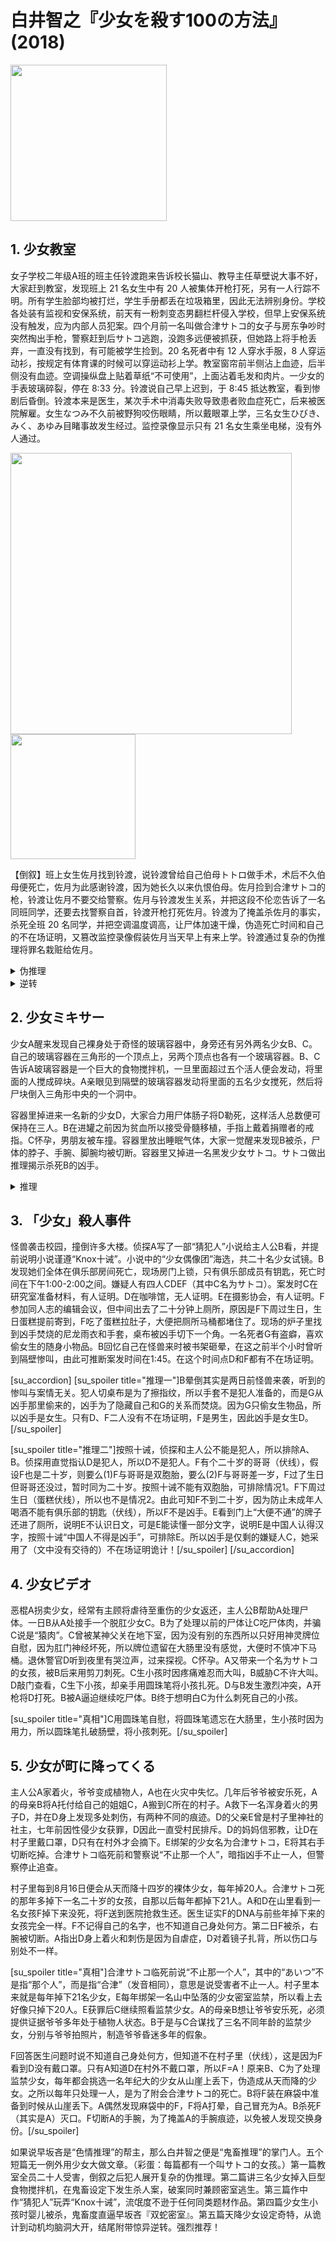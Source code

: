 # 白井智之『少女を殺す100の方法』(2018)

<img src=images/2018_cover.jpg width=250/>

## 1. 少女教室

女子学校二年级A班的班主任铃渡跑来告诉校长猫山、教导主任草壁说大事不好，大家赶到教室，发现班上 21 名女生中有 20 人被集体开枪打死，另有一人行踪不明。所有学生脸部均被打烂，学生手册都丢在垃圾箱里，因此无法辨别身份。学校各处装有监视和安保系统，前天有一粉刺变态男翻栏杆侵入学校，但早上安保系统没有触发，应为内部人员犯案。四个月前一名叫做合津サトコ的女子与房东争吵时突然掏出手枪，警察赶到后サトコ逃跑，没跑多远便被抓获，但她路上将手枪丢弃，一直没有找到，有可能被学生捡到。20 名死者中有 12 人穿水手服，8 人穿运动衫，按规定有体育课的时候可以穿运动衫上学。教室窗帘前半侧沾上血迹，后半侧没有血迹。空调操纵盘上贴着草纸“不可使用”，上面沾着毛发和肉片。一少女的手表玻璃碎裂，停在 8:33 分。铃渡说自己早上迟到，于 8:45 抵达教室，看到惨剧后昏倒。铃渡本来是医生，某次手术中消毒失败导致患者败血症死亡，后来被医院解雇。女生なつみ不久前被野狗咬伤眼睛，所以戴眼罩上学，三名女生ひびき、みく、あゆみ目睹事故发生经过。监控录像显示只有 21 名女生乘坐电梯，没有外人通过。

<img src=images/2018_seating.jpg width=450/>
<img src=images/2018_arrivals.jpg width=200/>

【倒叙】班上女生佐月找到铃渡，说铃渡曾给自己伯母トトロ做手术，术后不久伯母便死亡，佐月为此感谢铃渡，因为她长久以来仇恨伯母。佐月捡到合津サトコ的枪，铃渡让佐月不要交给警察。佐月与铃渡发生关系，并把这段不伦恋告诉了一名同班同学，还要去找警察自首，铃渡开枪打死佐月。铃渡为了掩盖杀佐月的事实，杀死全班 20 名同学，并把空调温度调高，让尸体加速干燥，伪造死亡时间和自己的不在场证明，又篡改监控录像假装佐月当天早上有来上学。铃渡通过复杂的伪推理将罪名栽赃给佐月。

<details><summary>伪推理</summary>
窗帘前半部有血迹，但是后半部没有，说明窗帘拉了一半，因为有人遮挡换衣服不想外面的变态偷窥。录像显示班上 21 人来学校时有 13 名身着水手服，8 人身着运动衫，现场 12 人身着水手服，8人身着运动衫。表面看上去有一名水手服女生失踪，但考虑到换衣服的事实，有一名死亡女生从水手服换成运动衫，凶手上学时身着运动衫，逃跑时换成水手服。穿着运动服来学校的人有佐月、あゆみ、ゆい、ひびき、まお、みく、ちか、ななみ八个人。

戴眼罩的なつみ死在现场不是犯人。犯人开枪打中なつみ的腿，而没有摘下なつみ的眼罩隐藏她的身份，说明凶手不知道なつみ眼部被狗咬伤，误以为伤口在腿上，由此可以排除なつみ被狗咬时路过的三人ひびき、みく、あゆみ，以及なつみ的双胞胎妹妹ななみ。凶手为了不让学生身份得以确定，把学生手册丢到了垃圾桶里，说明凶手不知道从今年起学生手册不再印学生名字，由此可排除春季转校生まお。尸体集中在教室后部，说明凶手在前面开枪，由此可排除最后一排的ゆい、ちか。由排除法可知凶手为第一排的佐月。

<img src=images/2018_elimination.jpg width=450/>
</details>

<details><summary>逆转</summary>
猫山引咎辞职后给铃渡打电话。监控中的あゆみ没有拄拐杖，说明有人掉换监控。空调操纵盘上的草纸上有毛发和肉片，却没有血痕，说明凶手开枪后过了一段时间才搬起尸体用头撞击操作盘，血已经凝固。佐月和医院的外科部长有私情，利用他杀死伯母。佐月仇恨班上其他同学，利用铃渡大屠杀。
</details>

## 2. 少女ミキサー

少女A醒来发现自己裸身处于奇怪的玻璃容器中，身旁还有另外两名少女B、C。自己的玻璃容器在三角形的一个顶点上，另两个顶点也各有一个玻璃容器。B、C告诉A玻璃容器是一个巨大的食物搅拌机，一旦里面超过五个活人便会发动，将里面的人搅成碎块。A亲眼见到隔壁的玻璃容器发动将里面的五名少女搅死，然后将尸块倒入三角形中央的一个洞中。

容器里掉进来一名新的少女D，大家合力用尸体肠子将D勒死，这样活人总数便可保持在三人。B在进罐之前因为贫血所以接受骨髓移植，手指上戴着捐赠者的戒指。C怀孕，男朋友被车撞。容器里放出睡眠气体，大家一觉醒来发现B被杀，尸体的脖子、手腕、脚腕均被切断。容器里又掉进一名黑发少女サトコ。サトコ做出推理揭示杀死B的凶手。

<details><summary>推理</summary>
尸体脖子肩膀附近没有大量血迹，说明凶手将尸体举到刀刃处，头下脚上切断脖子让血流尽。C腿有伤行动不便，不是凶手。凶手是A，因为A练过无装备潜水，所以可以很长时间憋气，没有吸进睡眠气体。B接受骨髓移植，DNA能匹配是因为B有一个双胞胎妹妹，也即D。A将D分尸是因为找到了脱身方法，但必须集齐五人让搅拌机发动。A将D分尸冒充B，断头是为了掩盖脖子上的勒痕，真正的B没有死，还埋在尸体堆里。サトコ刚做完推理容器便又掉进一名少女，这样容器里共有A、B、C、サトコ、新来少女合计五人，机器发动。A因为绑在中间的柱子上所以免于一死，等容器倾斜时顺着柱子爬出容器，进入中央洞中。
</details>

## 3. 「少女」殺人事件

怪兽袭击校园，撞倒许多大楼。侦探A写了一部“猜犯人”小说给主人公B看，并提前说明小说谨遵“Knox十诫”。小说中的“少女偶像团”海选，共二十名少女试镜。B发现她们全体在俱乐部房间死亡，现场房门上锁，只有俱乐部成员有钥匙，死亡时间在下午1:00-2:00之间。嫌疑人有四人CDEF（其中C名为サトコ）。案发时C在研究室准备材料，有人证明。D在咖啡馆，无人证明。E在摄影协会，有人证明。F参加同人志的编辑会议，但中间出去了二十分钟上厕所，原因是F下周过生日，生日蛋糕提前寄到，F吃了蛋糕拉肚子，大便把厕所马桶都堵住了。现场的炉子里找到凶手焚烧的尼龙雨衣和手套，桌布被凶手切下一个角。一名死者G有盗癖，喜欢偷女生的随身小物品。B回忆自己在怪兽来时被书架砸晕，在这之前半个小时曾听到隔壁惨叫，由此可推断案发时间在1:45。在这个时间点D和F都有不在场证明。

[su_accordion]
[su_spoiler title="推理一"]B晕倒其实是两日前怪兽来袭，听到的惨叫与案情无关。犯人切桌布是为了擦指纹，所以手套不是犯人准备的，而是G从凶手那里偷来的，凶手为了隐藏自己和G的关系而焚烧。因为G只偷女生物品，所以凶手是女生。只有D、F二人没有不在场证明，F是男生，因此凶手是女生D。[/su_spoiler]

[su_spoiler title="推理二"]按照十诫，侦探和主人公不能是犯人，所以排除A、B。侦探用直觉指认D是犯人，所以D不是犯人。F有个二十岁的哥哥（伏线），假设F也是二十岁，则要么(1)F与哥哥是双胞胎，要么(2)F与哥哥差一岁，F过了生日但哥哥还没过，暂时同为二十岁。按照十诫不能有双胞胎，可排除情况1。F下周过生日（蛋糕伏线），所以也不是情况2。由此可知F不到二十岁，因为防止未成年人喝酒不能有俱乐部的钥匙（伏线），所以F不是凶手。E看到门上“大便不通”的牌子还进了厕所，说明E不认识日文，可是E能读懂一部分文字，说明E是中国人认得汉字，按照十诫“中国人不得是凶手”，可排除E。所以凶手是仅剩的嫌疑人C，她采用了（文中没有交待的）不在场证明诡计！[/su_spoiler]
[/su_accordion]

## 4. 少女ビデオ

恶棍A拐卖少女，经常有主顾将虐待至重伤的少女返还，主人公B帮助A处理尸体。一日B从A处接手一个脱肛少女C。B为了处理以前的尸体让C吃尸体肉，并骗C说是“猿肉”。C曾被某神父关在地下室，因为没有别的东西所以只好用神灵牌位自慰，因为肛门神经坏死，所以牌位遗留在大肠里没有感觉，大便时不慎冲下马桶。退休警官D听到夜里有哭泣声，过来探视。C怀孕。A又带来一个名为サトコ的女孩，被B后来用剪刀刺死。C生小孩时因疼痛难忍而大叫，B威胁C不许大叫。D敲门查看，C生下小孩，却亲手用圆珠笔将小孩扎死。D与B发生激烈冲突，A开枪将D打死。B被A逼迫继续吃尸体。B终于想明白C为什么刺死自己的小孩。

[su_spoiler title="真相"]C用圆珠笔自慰，将圆珠笔遗忘在大肠里，生小孩时因为用力，所以圆珠笔扎破肠壁，将小孩刺死。[/su_spoiler]

## 5. 少女が町に降ってくる

主人公A家着火，爷爷变成植物人，A也在火灾中失忆。几年后爷爷被安乐死，A的母亲B将A托付给自己的姐姐C，A搬到C所在的村子。A救下一名浑身着火的男子D，并在D身上发现多处刺伤，有两种不同的痕迹。D的父亲E曾是村子里神社的社主，七年前因性侵少女获罪，D因此一直受村民排斥。D的妈妈信邪教，让D在村子里戴口罩，D只有在村外才会摘下。E绑架的少女名为合津サトコ，E将其右手切断吃掉。合津サトコ临死前和警察说“不止那一个人”，暗指凶手不止一人，但警察停止追查。

村子里每到8月16日便会从天而降十四岁的裸体少女，每年掉20人。合津サトコ死的那年多掉下一名二十岁的女孩，自那以后每年都掉下21人。A和D在山里看到一名女孩F掉下来没死，将F送到医院抢救生还。医生证实F的DNA与前些年掉下来的女孩完全一样。F不记得自己的名字，也不知道自己身处何方。第二日F被杀，右腕被切断。A指出D身上着火和刺伤是因为自虐症，D对着镜子扎背，所以伤口与别处不一样。

[su_spoiler title="真相"]合津サトコ临死前说“不止那一个人”，其中的“あいつ”不是指“那个人”，而是指“合津”（发音相同），意思是说受害者不止一人。村子里本来就是每年掉下21名少女，E每年绑架一名山中坠落的少女密室监禁，所以看上去好像只掉下20人。E获罪后C继续照看监禁少女。A的母亲B想让爷爷安乐死，必须提供证据爷爷多年处于植物人状态。B于是与C合谋找了三名不同年龄的监禁少女，分别与爷爷拍照片，制造爷爷昏迷多年的假象。

F回答医生问题时说不知道自己身处何方，但知道不在村子里（伏线），这是因为F看到D没有戴口罩。只有A知道D在村外不戴口罩，所以F=A！原来B、C为了处理监禁少女，每年都会挑选一名年纪大的少女从山崖上丢下，伪造成从天而降的少女。之所以每年只处理一人，是为了附会合津サトコ的死亡。B将F装在麻袋中准备到时候从山崖丢下。A偶然发现麻袋中的F，F将A打晕，自己冒充为A。B杀死F（其实是A）灭口。F切断A的手腕，为了掩盖A的手腕痕迹，以免被人发现交换身份。[/su_spoiler]

如果说早坂吝是“色情推理”的帮主，那么白井智之便是“鬼畜推理”的掌门人。五个短篇无一例外用少女大做文章。（彩蛋：每篇都有一个叫サトコ的女孩。）第一篇教室全员二十人受害，倒叙之后犯人展开复杂的伪推理。第二篇讲三名少女掉入巨型食物搅拌机，在鬼畜设定下发生杀人案，破案同时兼顾密室逃生。第三篇作中作“猜犯人”玩弄“Knox十诫”，流氓度不逊于任何同类题材作品。第四篇少女生小孩时婴儿被杀，鬼畜度直逼早坂吝『双蛇密室』。第五篇天降少女设定奇特，从诡计到动机均脑洞大开，结尾附带惊异逆转。强烈推荐！
